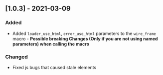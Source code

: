 ## [1.0.3] - 2021-03-09
### Added
- Added `loader_use_html`, `error_use_html` parameters to the `wire_frame` macro -
**Possible breaking Changes (Only if you are not using named parameters) when calling the macro** 
### Changed
- Fixed js bugs that caused stale elements